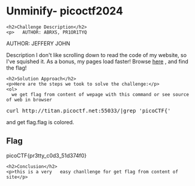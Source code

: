 
<!DOCTYPE html>
<html>

<body>
    <h1>Unminify- picoctf2024</h1>

    <h2>Challenge Description</h2>
    <p>   AUTHOR: ABRXS, PR1OR1TYQ

AUTHOR: JEFFERY JOHN

Description
I don't like scrolling down to read the code of my website, so I've squished it. As a bonus, my pages load faster!
Browse <a href="http://titan.picoctf.net:55033/">here</a> , and find the flag!
 
 
</p>
 
    <h2>Solution Approach</h2>
    <p>Here are the steps we took to solve the challenge:</p>
    <ol>
      we get flag from content of wepage with this command or see source of web in browser
<pre>
curl http://titan.picoctf.net:55033/|grep 'picoCTF{'
</pre>
  and get flag.flag is colored.
    </ol>
<br>
    <h2>Flag</h2>
    <p class="flag">picoCTF{pr3tty_c0d3_51d374f0}
</p>

    <h2>Conclusion</h2>
    <p>this is a very   easy chanllenge for get flag from content of site</p>
</body>
</html>

 
